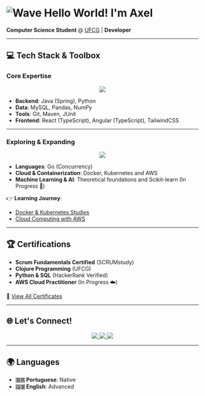 # ![Wave](https://cdn.jsdelivr.net/gh/Readme-Workflows/Readme-Icons@main/icons/gifs/wave.gif) Hello World! I'm Axel 

**Computer Science Student** @ [UFCG](https://www.ufcg.edu.br/) | **Developer**

---

## 💻 Tech Stack & Toolbox  

### **Core Expertise**  
<p align="center">
  <a href="https://skillicons.dev">
    <img src="https://skillicons.dev/icons?i=java,python,mysql,git,spring,ts" />
  </a>
</p>

- **Backend**: Java (Spring), Python  
- **Data**: MySQL, Pandas, NumPy  
- **Tools**: Git, Maven, JUnit  
- **Frontend**: React (TypeScript), Angular (TypeScript), TailwindCSS  

---

### **Exploring & Expanding**  
<p align="center">
  <a href="https://skillicons.dev">
    <img src="https://skillicons.dev/icons?i=go,docker,kubernetes,aws,bash" />
  </a>
</p>

- **Languages**: Go (Concurrency)
- **Cloud & Containerization**: Docker, Kubernetes and AWS
- **Machine Learning & AI**: Theoretical foundations and Scikit-learn (In Progress 🤖)  

👉 **Learning Journey**:  
- [Docker & Kubernetes Studies](https://github.com/Axelvazslima/docker-studies)  
- [Cloud Computing with AWS](https://github.com/Axelvazslima/learn-cloud)  

---

## 🏆 Certifications  
- **Scrum Fundamentals Certified** (SCRUMstudy)  
- **Clojure Programming** (UFCG)  
- **Python & SQL** (HackerRank Verified)  
- **AWS Cloud Practitioner** (In Progress ☁️)  

📜 [View All Certificates](https://drive.google.com/drive/folders/19icKILH_RZZF_es6MkDvNqwA7KDxIs6j?hl=pt-br)

---

## 🌐 Let's Connect!  

<p align="center">
  <a href="mailto:axelvaz45@gmail.com">
    <img src="https://skillicons.dev/icons?i=gmail" />
  </a>
  <a href="https://www.linkedin.com/in/axelvaz/">
    <img src="https://skillicons.dev/icons?i=linkedin" />
  <a/>
  <a href="https://axelvaz.vercel.app">
    <img src="https://skillicons.dev/icons?i=vercel" />
  </a>
</p>

---

## 🌍 Languages  
- **🇧🇷 Portuguese**: Native  
- **🇬🇧 English**: Advanced
